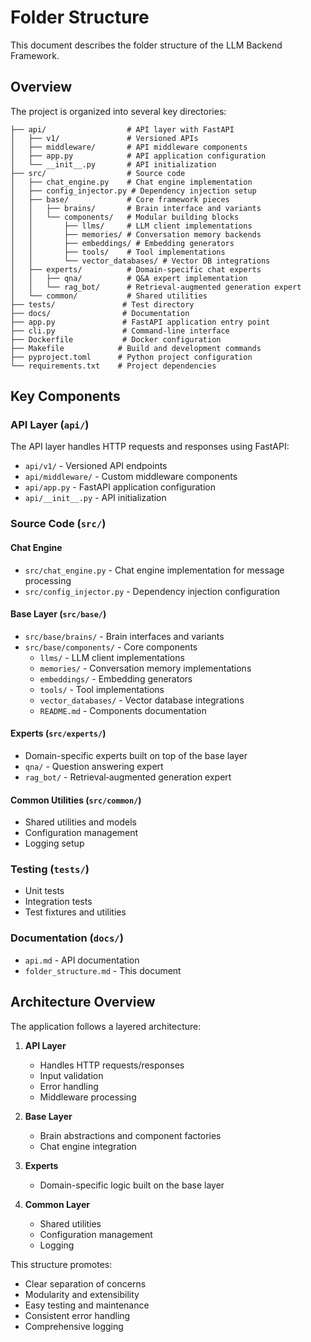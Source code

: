 # Folder Structure

This document describes the folder structure of the LLM Backend Framework.

## Overview

The project is organized into several key directories:

```
├── api/                  # API layer with FastAPI
│   ├── v1/               # Versioned APIs
│   ├── middleware/       # API middleware components
│   ├── app.py            # API application configuration
│   └── __init__.py       # API initialization
├── src/                  # Source code
│   ├── chat_engine.py    # Chat engine implementation
│   ├── config_injector.py # Dependency injection setup
│   ├── base/             # Core framework pieces
│   │   ├── brains/       # Brain interface and variants
│   │   └── components/   # Modular building blocks
│   │       ├── llms/     # LLM client implementations
│   │       ├── memories/ # Conversation memory backends
│   │       ├── embeddings/ # Embedding generators
│   │       ├── tools/    # Tool implementations
│   │       └── vector_databases/ # Vector DB integrations
│   ├── experts/          # Domain-specific chat experts
│   │   ├── qna/          # Q&A expert implementation
│   │   └── rag_bot/      # Retrieval‑augmented generation expert
│   └── common/           # Shared utilities
├── tests/               # Test directory
├── docs/                # Documentation
├── app.py               # FastAPI application entry point
├── cli.py               # Command-line interface
├── Dockerfile           # Docker configuration
├── Makefile            # Build and development commands
├── pyproject.toml      # Python project configuration
└── requirements.txt    # Project dependencies
```

## Key Components

### API Layer (`api/`)

The API layer handles HTTP requests and responses using FastAPI:

- `api/v1/` - Versioned API endpoints
- `api/middleware/` - Custom middleware components
- `api/app.py` - FastAPI application configuration
- `api/__init__.py` - API initialization

### Source Code (`src/`)

#### Chat Engine
- `src/chat_engine.py` - Chat engine implementation for message processing
- `src/config_injector.py` - Dependency injection configuration

#### Base Layer (`src/base/`)
- `src/base/brains/` - Brain interfaces and variants
- `src/base/components/` - Core components
  - `llms/` - LLM client implementations
  - `memories/` - Conversation memory implementations
  - `embeddings/` - Embedding generators
  - `tools/` - Tool implementations
  - `vector_databases/` - Vector database integrations
  - `README.md` - Components documentation

#### Experts (`src/experts/`)
- Domain-specific experts built on top of the base layer
- `qna/` - Question answering expert
- `rag_bot/` - Retrieval‑augmented generation expert

#### Common Utilities (`src/common/`)
- Shared utilities and models
- Configuration management
- Logging setup

### Testing (`tests/`)
- Unit tests
- Integration tests
- Test fixtures and utilities

### Documentation (`docs/`)
- `api.md` - API documentation
- `folder_structure.md` - This document

## Architecture Overview

The application follows a layered architecture:

1. **API Layer**
   - Handles HTTP requests/responses
   - Input validation
   - Error handling
   - Middleware processing

2. **Base Layer**
   - Brain abstractions and component factories
   - Chat engine integration

3. **Experts**
   - Domain-specific logic built on the base layer

4. **Common Layer**
   - Shared utilities
   - Configuration management
   - Logging

This structure promotes:
- Clear separation of concerns
- Modularity and extensibility
- Easy testing and maintenance
- Consistent error handling
- Comprehensive logging
